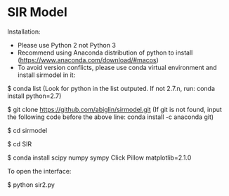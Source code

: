 SIR Model
======

Installation:

* Please use Python 2 not Python 3 
* Recommend using Anaconda distribution of python to install (https://www.anaconda.com/download/#macos)
* To avoid version conflicts, please use conda virtual environment and install sirmodel in it: 

$ conda list
  (Look for python in the list outputed. If not 2.7.n, run: conda install python=2.7)

$ git clone https://github.com/abiglin/sirmodel.git
  (If git is not found, input the following code before the above line: conda install -c anaconda git)

$ cd sirmodel

$ cd SIR

$ conda install scipy numpy sympy Click Pillow matplotlib=2.1.0

To open the interface:

$ python sir2.py


